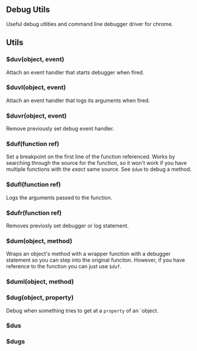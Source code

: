 Debug Utils
-----------

Useful debug utlities and command line debugger driver for chrome.

## Utils

### $duv(object, event)

Attach an event handler that starts debugger when fired.

### $duvl(object, event)

Attach an event handler that logs its arguments when fired.

### $duvr(object, event)

Remove previously set debug event handler.

### $duf(function ref)

Set a breakpoint on the first line of the function referenced. Works by
searching through the source for the function, so it won't work if you have
multiple functions with the _exact_ same source. See `$dum` to debug a method.

### $dufl(function ref)

Logs the arguments passed to the function.

### $dufr(function ref)

Removes previosly set debugger or log statement.

### $dum(object, method)

Wraps an object's method with a wrapper function with a debugger statement so
you can step into the original funciton. However, if you have reference to
the function you can just use `$duf`.

### $duml(object, method)

### $dug(object, property)

Debug when something tries to get at a `property` of an `object.

### $dus

### $dugs
